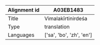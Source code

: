 |Alignment id | A03EB1483
| --- | --- 
|Title | Vimalakīrtinirdeśa 
|Type | translation
|Languages | ['sa', 'bo', 'zh', 'en']